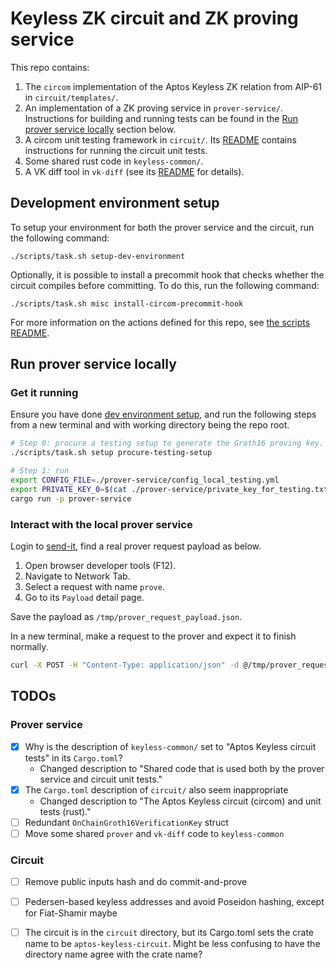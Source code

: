 # Keyless ZK circuit and ZK proving service

This repo contains:
1. The `circom` implementation of the Aptos Keyless ZK relation from AIP-61 in `circuit/templates/`.
2. An implementation of a ZK proving service in `prover-service/`. Instructions for building
   and running tests can be found in the [Run prover service locally](#run-prover-service-locally) section below.
3. A circom unit testing framework in `circuit/`. Its
   [README](./circuit/README.md) contains instructions for running the
   circuit unit tests.
4. Some shared rust code in `keyless-common/`.
5. A VK diff tool in `vk-diff` (see its [README](/vk-diff) for details).

## Development environment setup

To setup your environment for both the prover service and the circuit, run
the following command:

```
./scripts/task.sh setup-dev-environment
```

Optionally, it is possible to install a precommit hook that checks whether
the circuit compiles before committing. To do this, run the following
command:

```
./scripts/task.sh misc install-circom-precommit-hook
```

For more information on the actions defined for this repo, see [the scripts
README](./scripts/README.md).

## Run prover service locally

### Get it running
Ensure you have done [dev environment setup](#development-environment-setup),
and run the following steps from a new terminal and with working directory being the repo root.
```bash
# Step 0: procure a testing setup to generate the Groth16 proving key. This can take ~10 minutes.
./scripts/task.sh setup procure-testing-setup

# Step 1: run
export CONFIG_FILE=./prover-service/config_local_testing.yml
export PRIVATE_KEY_0=$(cat ./prover-service/private_key_for_testing.txt)
cargo run -p prover-service
```

### Interact with the local prover service
Login to [send-it](https://send-it.aptoslabs.com/home/), find a real prover request payload as below.
1. Open browser developer tools (F12).
2. Navigate to Network Tab.
3. Select a request with name `prove`.
4. Go to its `Payload` detail page.

Save the payload as `/tmp/prover_request_payload.json`.

In a new terminal, make a request to the prover and expect it to finish normally.
```bash
curl -X POST -H "Content-Type: application/json" -d @/tmp/prover_request_payload.json http://localhost:8083/v0/prove
```

## TODOs

### Prover service

 - [x] Why is the description of `keyless-common/` set to "Aptos Keyless circuit tests" in its `Cargo.toml`?
   - Changed description to "Shared code that is used both by the prover service and circuit unit tests."
 - [x] The `Cargo.toml` description of `circuit/` also seem inappropriate
   - Changed description to "The Aptos Keyless circuit (circom) and unit tests (rust)."
 - [ ] Redundant `OnChainGroth16VerificationKey` struct
 - [ ] Move some shared `prover` and `vk-diff` code to `keyless-common`

### Circuit

 - [ ] Remove public inputs hash and do commit-and-prove
 - [ ] Pedersen-based keyless addresses and avoid Poseidon hashing, except for Fiat-Shamir maybe
 - [ ] The circuit is in the `circuit` directory, but its Cargo.toml sets
       the crate name to be `aptos-keyless-circuit`. Might be less
       confusing to have the directory name agree with the crate name?

